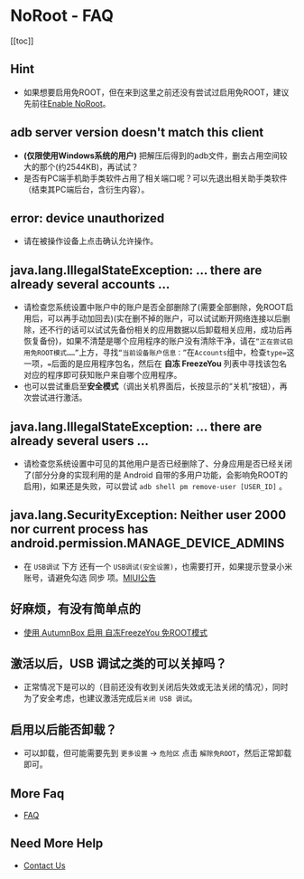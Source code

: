 # NoRoot - FAQ
[[toc]]

## Hint
- 如果想要启用免ROOT，但在来到这里之前还没有尝试过启用免ROOT，建议先前往[Enable NoRoot](../guide/enable-mroot.html)。

## adb server version doesn't match this client
- **(仅限使用Windows系统的用户)** 把解压后得到的adb文件，删去占用空间较大的那个(约2544KB)，再试试？
- 是否有PC端手机助手类软件占用了相关端口呢？可以先退出相关助手类软件（结束其PC端后台，含衍生内容）。

## error: device unauthorized
- 请在被操作设备上点击确认允许操作。

## java.lang.IllegalStateException: ... there are already several accounts ...
- 请检查您系统设置中账户中的账户是否全部删除了(需要全部删除，免ROOT启用后，可以再手动加回去)(实在删不掉的账户，可以试试断开网络连接以后删除，还不行的话可以试试先备份相关的应用数据以后卸载相关应用，成功后再恢复备份)，如果不清楚是哪个应用程序的账户没有清除干净，请在`“正在尝试启用免ROOT模式……”`上方，寻找`“当前设备账户信息：”`在`Accounts`组中，检查`type=`这一项，`=`后面的是应用程序包名，然后在 **自冻 FreezeYou** 列表中寻找该包名对应的程序即可获知账户来自哪个应用程序。
- 也可以尝试重启至<b>安全模式</b>（调出关机界面后，长按显示的“关机”按钮），再次尝试进行激活。

## java.lang.IllegalStateException: ... there are already several users ...
- 请检查您系统设置中可见的其他用户是否已经删除了、分身应用是否已经关闭了(部分分身的实现利用的是 Android 自带的多用户功能，会影响免ROOT的启用)，如果还是失败，可以尝试 `adb shell pm remove-user [USER_ID]` <Badge text="该操作可能导致系统自带的分身功能无法正常使用" type="error"/>。

## java.lang.SecurityException: Neither user 2000 nor current process has android.permission.MANAGE\_DEVICE\_ADMINS
- 在 `USB调试` 下方 还有一个 `USB调试(安全设置)`，也需要打开，如果提示登录小米账号，请避免勾选 同步 项。[MIUI公告](https://www.miui.com/thread-5711795-1-1.html)

## 好麻烦，有没有简单点的
- [使用 AutumnBox 启用 自冻FreezeYou 免ROOT模式](https://www.atmb.top/?from=freezeyou)

## 激活以后，USB 调试之类的可以关掉吗？
- 正常情况下是可以的（目前还没有收到关闭后失效或无法关闭的情况），同时为了安全考虑，也建议激活完成后`关闭 USB 调试`。

## 启用以后能否卸载？
- 可以卸载，但可能需要先到 `更多设置` → `危险区` 点击 `解除免ROOT`，然后正常卸载即可。

## More Faq
* [FAQ](../faq/)

## Need More Help
- [Contact Us](../about/contactUs.md)
